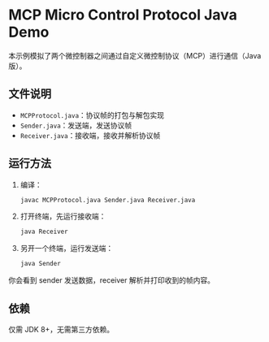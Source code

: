 # MCP Micro Control Protocol Java Demo

本示例模拟了两个微控制器之间通过自定义微控制协议（MCP）进行通信（Java版）。

## 文件说明
- `MCPProtocol.java`：协议帧的打包与解包实现
- `Sender.java`：发送端，发送协议帧
- `Receiver.java`：接收端，接收并解析协议帧

## 运行方法

1. 编译：
   ```bash
   javac MCPProtocol.java Sender.java Receiver.java
   ```
2. 打开终端，先运行接收端：
   ```bash
   java Receiver
   ```
3. 另开一个终端，运行发送端：
   ```bash
   java Sender
   ```

你会看到 sender 发送数据，receiver 解析并打印收到的帧内容。

## 依赖
仅需 JDK 8+，无需第三方依赖。 